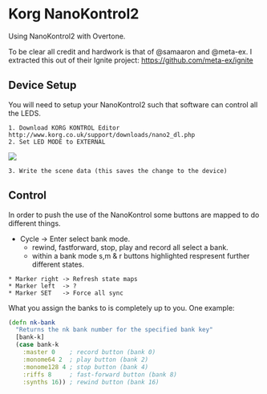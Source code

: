 Korg NanoKontrol2
==================

Using NanoKontrol2 with Overtone.

To be clear all credit and hardwork is that of @samaaron and @meta-ex.
I extracted this out of their Ignite project: https://github.com/meta-ex/ignite

## Device Setup

You will need to setup your NanoKontrol2 such that software can control all the LEDS.

    1. Download KORG KONTROL Editor http://www.korg.co.uk/support/downloads/nano2_dl.php
    2. Set LED MODE to EXTERNAL

![](http://s14.postimg.org/5qot9xyq9/Korg_Kontrol_Editor_Untitled_2013_10_19_12_2.jpg)

    3. Write the scene data (this saves the change to the device)

## Control

In order to push the use of the NanoKontrol some buttons are mapped to do different things.

   * Cycle -> Enter select bank mode.
     * rewind, fastforward, stop, play and record all select a bank.
     * within a bank mode s,m & r buttons highlighted respresent further different states.

    * Marker right -> Refresh state maps
    * Marker left  -> ?
    * Marker SET   -> Force all sync

What you assign the banks to is completely up to you. One example:

```Clojure
(defn nk-bank
  "Returns the nk bank number for the specified bank key"
  [bank-k]
  (case bank-k
    :master 0    ; record button (bank 0)
    :monome64 2  ; play button (bank 2)
    :monome128 4 ; stop button (bank 4)
    :riffs 8     ; fast-forward button (bank 8) 
    :synths 16)) ; rewind button (bank 16)
```
